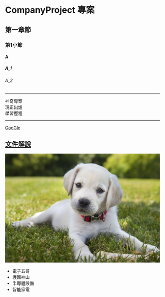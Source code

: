 # CompanyProject 專案
## 第一章節
### 第1小節
#### A
##### A_1
###### A_2

<hr> 
    神奇專案<br>
    現正出爐<br>
    學習歷程<br>
<hr>

[GooGle](https://www.google.com.tw)

## [文件解說](blog/index.html)

![dog圖](https://github.com/gary2937ss/CompanyProject/blob/main/dog.jpg)

<ul type="disk">
<li>電子五哥</li>
<li>護國神山</li>
<li>半導體設備</li>
<li>智能家電</li>
</ul>

